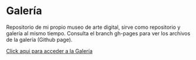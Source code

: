 # Galería
Repositorio de mi propio museo de arte digital, sirve como repositorio y galería al mismo tiempo. 
Consulta el branch gh-pages para ver los archivos de la galería (Github page).

[Click aqui para acceder a la Galería](https://tovvaar.github.io/Galeria/)